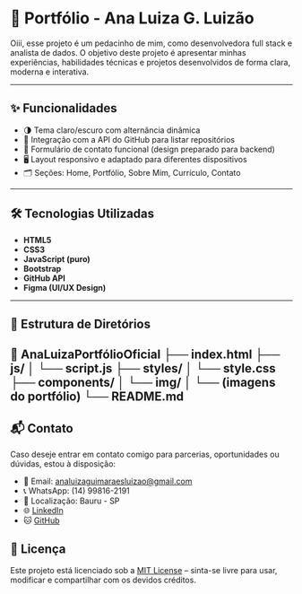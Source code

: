# 💼 Portfólio - Ana Luiza G. Luizão

Oiii, esse projeto é um pedacinho de mim, como desenvolvedora full stack e analista de dados. O objetivo deste projeto é apresentar minhas experiências, habilidades técnicas e projetos desenvolvidos de forma clara, moderna e interativa.

---

## ✨ Funcionalidades

- 🌗 Tema claro/escuro com alternância dinâmica
- 🧠 Integração com a API do GitHub para listar repositórios
- 💬 Formulário de contato funcional (design preparado para backend)
- 🖥️ Layout responsivo e adaptado para diferentes dispositivos
- 🗂️ Seções: Home, Portfólio, Sobre Mim, Currículo, Contato

---

## 🛠️ Tecnologias Utilizadas

- **HTML5**
- **CSS3**
- **JavaScript (puro)**
- **Bootstrap**
- **GitHub API**
- **Figma (UI/UX Design)**

---

## 📁 Estrutura de Diretórios

📁 AnaLuizaPortfólioOficial
├── index.html
├── js/
│ └── script.js
├── styles/
│ └── style.css
├── components/
│ └── img/
│ └── (imagens do portfólio)
└── README.md
---

## 📬 Contato

Caso deseje entrar em contato comigo para parcerias, oportunidades ou dúvidas, estou à disposição:

- 📧 Email: [analuizaguimaraesluizao@gmail.com](mailto:analuizaguimaraesluizao@gmail.com)  
- 📞 WhatsApp: (14) 99816-2191  
- 📍 Localização: Bauru - SP  
- 🌐 [LinkedIn](https://www.linkedin.com/in/analuizaluizao/)  
- 🐱 [GitHub](https://github.com/analuiza2102)

## 📝 Licença

Este projeto está licenciado sob a [MIT License](https://opensource.org/licenses/MIT) – sinta-se livre para usar, modificar e compartilhar com os devidos créditos.
